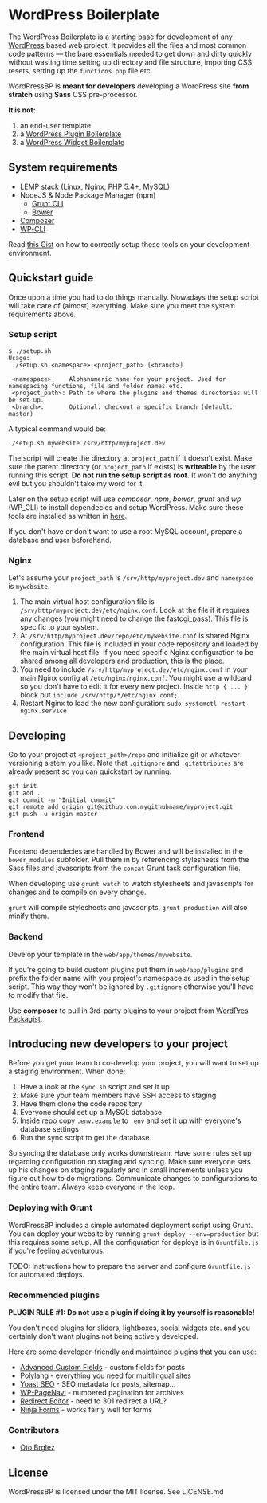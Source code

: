 # WordPress Boilerplate

The WordPress Boilerplate is a starting base for development of any [WordPress](http://wordpress.org)
based web project. It provides all the files and most common code patterns — the bare essentials needed
to get down and dirty quickly without wasting time setting up directory and file structure, importing
CSS resets, setting up the `functions.php` file etc.

WordPressBP is **meant for developers** developing a WordPress site **from stratch** using
**Sass** CSS pre-processor.

**It is not:**

1. an end-user template
2. a [WordPress Plugin Boilerplate](https://github.com/tommcfarlin/WordPress-Plugin-Boilerplate)
3. a [WordPress Widget Boilerplate](https://github.com/tommcfarlin/WordPress-Plugin-Boilerplate)


## System requirements

* LEMP stack (Linux, Nginx, PHP 5.4+, MySQL)
* NodeJS & Node Package Manager (npm)
  * [Grunt CLI](http://gruntjs.com/getting-started#installing-the-cli)
  * [Bower](http://bower.io/)
* [Composer](https://getcomposer.org/)
* [WP-CLI](http://wp-cli.org/)

Read [this Gist](https://gist.github.com/andrejcremoznik/07429341fff4f318c5dd) on how to correctly setup these tools on your development environment.


## Quickstart guide

Once upon a time you had to do things manually. Nowadays the setup script will take care of (almost) everything.
Make sure you meet the system requirements above.


### Setup script

```
$ ./setup.sh
Usage:
 ./setup.sh <namespace> <project_path> [<branch>]

 <namespace>:    Alphanumeric name for your project. Used for namespacing functions, file and folder names etc.
 <project_path>: Path to where the plugins and themes directories will be set up.
 <branch>:       Optional: checkout a specific branch (default: master)
```

A typical command would be:

```
./setup.sh mywebsite /srv/http/myproject.dev
```

The script will create the directory at `project_path` if it doesn't exist. Make sure the parent directory (or `project_path` if exists) is **writeable** by the user running this script. **Do not run the setup script as root.** It won't do anything evil but you shouldn't take my word for it.

Later on the setup script will use *composer*, *npm*, *bower*, *grunt* and *wp* (WP_CLI) to install dependecies and setup WordPress. Make sure these tools are installed as written in [here](https://gist.github.com/andrejcremoznik/07429341fff4f318c5dd).

If you don't have or don't want to use a root MySQL account, prepare a database and user beforehand.


### Nginx

Let's assume your `project_path` is `/srv/http/myproject.dev` and `namespace` is `mywebsite`.

1. The main virtual host configuration file is `/srv/http/myproject.dev/etc/nginx.conf`. Look at the file if it requires any changes (you might need to change the fastcgi_pass). This file is specific to your system.
2. At `/srv/http/myproject.dev/repo/etc/mywebsite.conf` is shared Nginx configuration. This file is included in your code repository and loaded by the main virtual host file. If you need specific Nginx configuration to be shared among all developers and production, this is the place.
3. You need to include `/srv/http/myproject.dev/etc/nginx.conf` in your main Nginx config at `/etc/nginx/nginx.conf`. You might use a wildcard so you don't have to edit it for every new project. Inside `http { ... }` block put `include /srv/http/*/etc/nginx.conf;`.
4. Restart Nginx to load the new configuration: `sudo systemctl restart nginx.service`


## Developing

Go to your project at `<project_path>/repo` and initialize git or whatever versioning sistem you like. Note that `.gitignore` and `.gitattributes` are already present so you can quickstart by running:

```
git init
git add .
git commit -m "Initial commit"
git remote add origin git@github.com:mygithubname/myproject.git
git push -u origin master
```


### Frontend

Frontend dependecies are handled by Bower and will be installed in the `bower_modules` subfolder. Pull them in by referencing stylesheets from the Sass files and javascripts from the `concat` Grunt task configuration file.

When developing use `grunt watch` to watch stylesheets and javascripts for changes and to compile on every change.

`grunt` will compile stylesheets and javascripts, `grunt production` will also minify them.


### Backend

Develop your template in the `web/app/themes/mywebsite`.

If you're going to build custom plugins put them in `web/app/plugins` and prefix the folder name with you project's namespace as used in the setup script. This way they won't be ignored by `.gitignore` otherwise you'll have to modify that file.

Use **composer** to pull in 3rd-party plugins to your project from [WordPres Packagist](http://wpackagist.org/).


## Introducing new developers to your project

Before you get your team to co-develop your project, you will want to set up a staging environment. When done:

1. Have a look at the `sync.sh` script and set it up
1. Make sure your team members have SSH access to staging
2. Have them clone the code repository
3. Everyone should set up a MySQL database
4. Inside repo copy `.env.example` to `.env` and set it up with everyone's database settings
5. Run the sync script to get the database

So syncing the database only works downstream. Have some rules set up regarding configuration on staging and syncing. Make sure everyone sets up his changes on staging regularly and in small increments unless you figure out how to do migrations. Communicate changes to configurations to the entire team. Always keep everyone in the loop.


### Deploying with Grunt

WordPressBP includes a simple automated deployment script using Grunt. You can deploy your website by running `grunt deploy --env=production` but this requires some setup. All the configuration for deploys is in `Gruntfile.js` if you're feeling adventurous.

TODO: Instructions how to prepare the server and configure `Gruntfile.js` for automated deploys.


### Recommended plugins

**PLUGIN RULE #1: Do not use a plugin if doing it by yourself is reasonable!**

You don't need plugins for sliders, lightboxes, social widgets etc. and you certainly don't want plugins
not being actively developed.

Here are some developer-friendly and maintained plugins that you can use:

* [Advanced Custom Fields](http://wordpress.org/plugins/advanced-custom-fields/) - custom fields for posts
* [Polylang](http://wordpress.org/plugins/polylang/) - everything you need for multilingual sites
* [Yoast SEO](http://wordpress.org/plugins/wordpress-seo/) - SEO metadata for posts, sitemap…
* [WP-PageNavi](http://wordpress.org/plugins/wp-pagenavi/) - numbered pagination for archives
* [Redirect Editor](http://wordpress.org/plugins/redirect-editor/) - need to 301 redirect a URL?
* [Ninja Forms](http://wordpress.org/plugins/ninja-forms/) - works fairly well for forms


### Contributors

* [Oto Brglez](https://github.com/otobrglez)


## License

WordPressBP is licensed under the MIT license. See LICENSE.md
